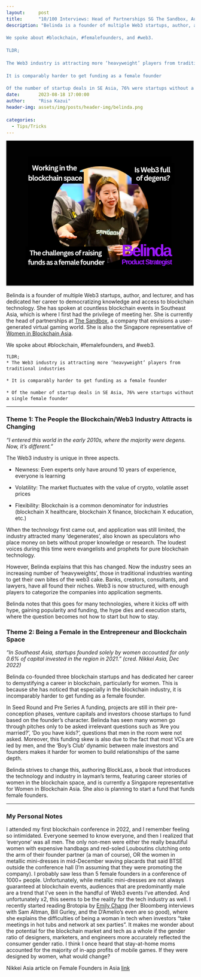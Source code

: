```yaml
---
layout:     post
title:      "10/100 Interviews: Head of Partnerships SG The Sandbox, Author, Co-Founder"
description: "Belinda is a founder of multiple Web3 startups, author, and lecturer, and has dedicated her career to democratizing knowledge and access to blockchain technology. She has spoken at countless blockchain events in Southeast Asia, which is where I first had the privilege of meeting her. She is currently the head of partnerships at The Sandbox, a company that envisions a user-generated virtual gaming world. She is also the Singapore representative of Women in Blockchain Asia. 

We spoke about #blockchain, #femalefounders, and #web3. 

TLDR;

The Web3 industry is attracting more ‘heavyweight’ players from traditional industries

It is comparably harder to get funding as a female founder

Of the number of startup deals in SE Asia, 76% were startups without a single female founder"
date:       2023-08-18 17:00:00
author:     "Risa Kazui"
header-img: assets/img/posts/header-img/belinda.png

categories:
  - Tips/Tricks
---
```

![Screenshot](https://github.com/r-kazui/r-kazui.github.io/blob/3594f43f8799ec778bc3f7ecc0a6cdb937d1adb7/assets/img/posts/header-img/belinda.png)
 
Belinda is a founder of multiple Web3 startups, author, and lecturer, and has dedicated her career to democratizing knowledge and access to blockchain technology. She has spoken at countless blockchain events in Southeast Asia, which is where I first had the privilege of meeting her. She is currently the head of partnerships at [The Sandbox](https://www.sandbox.game/undefined/), a company that envisions a user-generated virtual gaming world. She is also the Singapore representative of [Women in Blockchain Asia](https://womeninblockchain.asia/). 

We spoke about #blockchain, #femalefounders, and #web3. 
```
TLDR;
* The Web3 industry is attracting more ‘heavyweight’ players from traditional industries

* It is comparably harder to get funding as a female founder

* Of the number of startup deals in SE Asia, 76% were startups without a single female founder
```

<hr>

### Theme 1: The People the Blockchain/Web3 Industry Attracts is Changing

*“I entered this world in the early 2010s, where the majority were degens. Now, it’s different.”*

The Web3 industry is unique in three aspects.

* Newness: Even experts only have around 10 years of experience, everyone is learning

* Volatility: The market fluctuates with the value of crypto, volatile asset prices

* Flexibility: Blockchain is a common denominator for industries (blockchain X healthcare, blockchain X finance, blockchain X education, etc.)

When the technology first came out, and application was still limited, the industry attracted many ‘degenerates’, also known as speculators who place money on bets without proper knowledge or research. The loudest voices during this time were evangelists and prophets for pure blockchain technology.


However, Belinda explains that this has changed. Now the industry sees an increasing number of ‘heavyweights’, those in traditional industries wanting to get their own bites of the web3 cake. Banks, creators, consultants, and lawyers, have all found their niches.
Web3 is now structured, with enough players to categorize the companies into application segments. 

Belinda notes that this goes for many technologies, where it kicks off with hype, gaining popularity and funding, the hype dies and execution starts, where the question becomes not how to start but how to stay. 

### Theme 2: Being a Female in the Entrepreneur and Blockchain Space

*“In Southeast Asia, startups founded solely by women accounted for only 0.6% of capital invested in the region in 2021.” (cred. Nikkei Asia, Dec 2022)*

Belinda co-founded three blockchain startups and has dedicated her career to demystifying a career in blockchain, particularly for women. This is because she has noticed that especially in the blockchain industry, it is incomparably harder to get funding as a female founder. 

In Seed Round and Pre Series A funding, projects are still in their pre-conception phases, venture capitals and investors choose startups to fund based on the founder’s character. Belinda has seen many women go through pitches only to be asked irrelevant questions such as ‘Are you married?’, ‘Do you have kids?’, questions that men in the room were not asked. 
Moreover, this funding skew is also due to the fact that most VCs are led by men, and the ‘Boy’s Club’ dynamic between male investors and founders makes it harder for women to build relationships of the same depth. 

Belinda strives to change this, authoring BlockLass, a book that introduces the technology and industry in layman’s terms, featuring career stories of women in the blockchain space, and is currently a Singapore representative for Women in Blockchain Asia. She also is planning to start a fund that funds female founders. 

<hr>

### My Personal Notes
I attended my first blockchain conference in 2022, and I remember feeling so intimidated. Everyone seemed to know everyone, and then I realized that ‘everyone’ was all men. The only non-men were either the really beautiful women with expensive handbags and red-soled Louboutins clutching onto the arm of their founder partner (a man of course), OR the women in metallic mini-dresses in mid-December waving placards that said BTSE outside the conference hall (I’m assuming that they were promoting the company). I probably saw less than 5 female founders in a conference of 1000+ people. 
Unfortunately, while metallic mini-dresses are not always guaranteed at blockchain events, audiences that are predominantly male are a trend that I’ve seen in the handful of Web3 events I’ve attended. 
And unfortunately x2, this seems to be the reality for the tech industry as well. I recently started reading Brotopia by [Emily Chang](https://www.youtube.com/results?search_query=emily+chang) (her Bloomberg interviews with Sam Altman, Bill Gurley, and the D’Amelio’s even are so good), where she explains the difficulties of being a woman in tech when investors “take meetings in hot tubs and network at sex parties”. 
It makes me wonder about the potential for the blockchain market and tech as a whole if the gender ratio of designers, marketers, and engineers more accurately reflected the consumer gender ratio. I think I once heard that stay-at-home moms accounted for the majority of in-app profits of mobile games. If they were designed by women, what would change?

Nikkei Asia article on Female Founders in Asia [link](https://asia.nikkei.com/Spotlight/Women-s-Wealth/From-Singapore-to-Silicon-Valley-female-founders-fight-for-funds)
